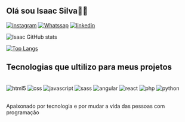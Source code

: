 ## Olá sou Isaac Silva👋🏻

[![instagram](https://img.shields.io/badge/Instagram-E4405F?style=for-the-badge&logo=instagram&logoColor=white)](https://www.instagram.com/isaacsilva_x/)
[![Whatssap](https://img.shields.io/badge/WhatsApp-25D366?style=for-the-badge&logo=whatsapp&logoColor=white)]((85)9910118810)
[![linkedin](https://img.shields.io/badge/LinkedIn-0077B5?style=for-the-badge&logo=linkedin&logoColor=white)](https://www.linkedin.com/in/isaac-silva-205835217/)

![Isaac GitHub stats](https://github-readme-stats.vercel.app/api?username=isaacsilva-qu&show_icons=true&theme=dracula)

[![Top Langs](https://github-readme-stats.vercel.app/api/top-langs/?username=isaacsilva-qu)](https://github.com/anuraghazra/github-readme-stats)

## Tecnologias que ultilizo para meus projetos 

<div style="display: inline_block"><br/>
    <img align="center" alt="html5" src="https://img.shields.io/badge/HTML5-E34F26?style=for-the-badge&logo=html5&logoColor=white">
    <img align="center" alt="css" src="https://img.shields.io/badge/CSS3-1572B6?style=for-the-badge&logo=css3&logoColor=white">
    <img align="center" alt="javascript" src="https://img.shields.io/badge/JavaScript-F7DF1E?style=for-the-badge&logo=javascript&logoColor=black">
    <img align="center" alt="sass" src="https://img.shields.io/badge/Sass-CC6699?style=for-the-badge&logo=sass&logoColor=white">
    <img align="center" alt="angular" src="https://img.shields.io/badge/Angular-DD0031?style=for-the-badge&logo=angular&logoColor=white">
    <img align="center" alt="react" src="https://img.shields.io/badge/React-20232A?style=for-the-badge&logo=react&logoColor=61DAFB">
    <img align="center" alt="php" src="https://img.shields.io/badge/PHP-777BB4?style=for-the-badge&logo=php&logoColor=white">
    <img align="center" alt="python" src="https://img.shields.io/badge/Python-3776AB?style=for-the-badge&logo=python&logoColor=whitehttps://img.shields.io/badge/Python-3776AB?style=for-the-badge&logo=python&logoColor=white">
</div><br/>

Apaixonado por tecnologia e por mudar a vida das pessoas com programação    
